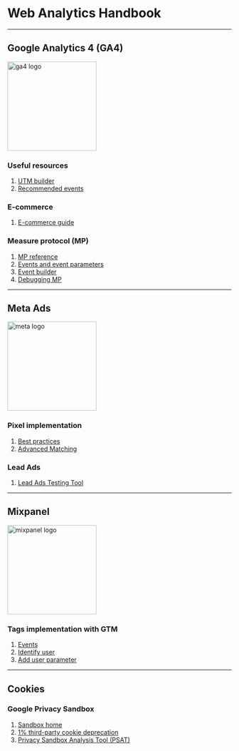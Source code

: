 # Web Analytics Handbook
---

## Google Analytics 4 (GA4)

<p align="left">
  <img src="https://upload.wikimedia.org/wikipedia/commons/7/77/GAnalytics.svg" width="200" title="ga4 logo" alt="ga4 logo">
</p>

### Useful resources
1. [UTM builder](https://ga-dev-tools.google/ga4/campaign-url-builder/)
2. [Recommended events](https://developers.google.com/analytics/devguides/collection/ga4/reference/events)

### E-commerce

1. [E-commerce guide](https://www.simoahava.com/analytics/google-analytics-4-ecommerce-guide-google-tag-manager/#item-scoped-custom-dimensions)

### Measure protocol (MP)

1. [MP reference](https://developers.google.com/analytics/devguides/collection/protocol/ga4/reference)
2. [Events and event parameters](https://developers.google.com/analytics/devguides/collection/protocol/ga4/reference/events)
3. [Event builder](https://ga-dev-tools.google/ga4/event-builder/)
4. [Debugging MP](https://www.analyticsmania.com/post/not-set-in-google-analytics-4/)
---
## Meta Ads

<p align="left">
  <img src="https://upload.wikimedia.org/wikipedia/commons/7/7b/Meta_Platforms_Inc._logo.svg" width="200" title="meta logo" alt="meta logo">
</p>

### Pixel implementation

1. [Best practices](https://www.analyticsmania.com/post/facebook-pixel-with-google-tag-manager/#send-data-to-multiple-pixels)
2. [Advanced Matching](https://developers.facebook.com/docs/meta-pixel/advanced/advanced-matching)

### Lead Ads
1. [Lead Ads Testing Tool](https://developers.facebook.com/tools/lead-ads-testing/)
---
## Mixpanel

<p align="left">
  <img src="https://upload.wikimedia.org/wikipedia/commons/b/bf/Mixpanel_Purple_-_2023.png" width="200" title="mixpanel logo" alt="mixpanel logo">
</p>

### Tags implementation with GTM

1. [Events](https://docs.mixpanel.com/docs/tracking-methods/sdks/javascript#sending-events)
2. [Identify user](https://docs.mixpanel.com/docs/tracking-methods/id-management/identifying-users)
3. [Add user parameter](https://docs.mixpanel.com/docs/tracking-methods/sdks/javascript#setting-profile-properties)
---
## Cookies
### Google Privacy Sandbox

1. [Sandbox home](https://developers.google.com/privacy-sandbox)
2. [1% third-party cookie deprecation](https://developers.google.com/privacy-sandbox/blog/cookie-countdown-2023oct)
3. [Privacy Sandbox Analysis Tool (PSAT)](https://developers.google.com/privacy-sandbox/blog/psat-announcement)
